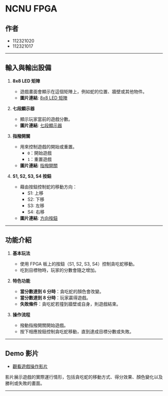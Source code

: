 
# NCNU FPGA 
## 作者
- 112321020
- 112321017

---

## 輸入與輸出設備
1. **8x8 LED 矩陣**
   - 遊戲畫面會顯示在這個矩陣上，例如蛇的位置、牆壁或其他物件。
   - **圖片連結**: [8x8 LED 矩陣](https://github.com/benny7431/final-project-ncnu-2024-11/blob/main/732.jpg)

2. **七段顯示器**
   - 顯示玩家當前的遊戲分數。
   - **圖片連結**: [七段顯示器](https://github.com/benny7431/final-project-ncnu-2024-11/blob/main/012.jpg)

3. **指撥開關**
   - 用來控制遊戲的開始或重置。
     - `0`：開始遊戲
     - `1`：重置遊戲
   - **圖片連結**: [指撥開關](https://github.com/benny7431/final-project-ncnu-2024-11/blob/main/458.jpg)

4. **S1, S2, S3, S4 按鈕**
   - 藉由按鈕控制蛇的移動方向：
     - S1: 上移
     - S2: 下移
     - S3: 左移
     - S4: 右移
   - **圖片連結**: [方向按鈕](https://github.com/benny7431/final-project-ncnu-2024-11/blob/main/854.jpg)

---

## 功能介紹
1. **基本玩法**
   - 使用 FPGA 板上的按鈕（S1, S2, S3, S4）控制貪吃蛇移動。
   - 吃到目標物時，玩家的分數會隨之增加。

2. **特色功能**
   - **當分數達到 6 分時**：貪吃蛇的顏色會改變。
   - **當分數達到 8 分時**：玩家贏得遊戲。
   - **失敗條件**：貪吃蛇若撞到牆壁或自身，則遊戲結束。

3. **操作流程**
   - 撥動指撥開關開始遊戲。
   - 按下相應按鈕控制貪吃蛇移動，直到達成目標分數或失敗。

---

## Demo 影片
- [觀看遊戲操作影片](https://drive.google.com/file/d/1KHvB2gRJ43BFWeeUhImK6txOQVaZR8Ek/view?usp=sharing)

影片展示遊戲的實際運行情形，包括貪吃蛇的移動方式、得分效果、顏色變化以及勝利或失敗的畫面。

---
